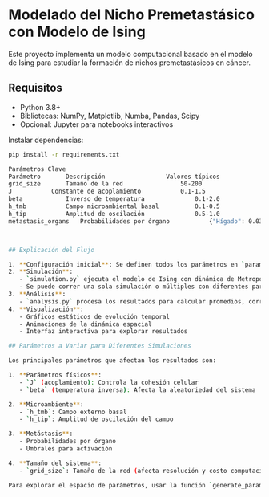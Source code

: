 # Modelado del Nicho Premetastásico con Modelo de Ising

Este proyecto implementa un modelo computacional basado en el modelo de Ising para estudiar la formación de nichos premetastásicos en cáncer.

## Requisitos

- Python 3.8+
- Bibliotecas: NumPy, Matplotlib, Numba, Pandas, Scipy
- Opcional: Jupyter para notebooks interactivos

Instalar dependencias:
```bash
pip install -r requirements.txt

Parámetros Clave
Parámetro		Descripción					Valores típicos
grid_size		Tamaño de la red				50-200
J			Constante de acoplamiento			0.1-1.5
beta			Inverso de temperatura				0.1-2.0
h_tmb			Campo microambiental basal			0.1-0.5
h_tip			Amplitud de oscilación				0.5-1.0
metastasis_organs	Probabilidades por órgano			{"Hígado": 0.03, ...}



## Explicación del Flujo

1. **Configuración inicial**: Se definen todos los parámetros en `parameters.json`
2. **Simulación**: 
   - `simulation.py` ejecuta el modelo de Ising con dinámica de Metropolis
   - Se puede correr una sola simulación o múltiples con diferentes parámetros
3. **Análisis**:
   - `analysis.py` procesa los resultados para calcular promedios, correlaciones, etc.
4. **Visualización**:
   - Gráficos estáticos de evolución temporal
   - Animaciones de la dinámica espacial
   - Interfaz interactiva para explorar resultados

## Parámetros a Variar para Diferentes Simulaciones

Los principales parámetros que afectan los resultados son:

1. **Parámetros físicos**:
   - `J` (acoplamiento): Controla la cohesión celular
   - `beta` (temperatura inversa): Afecta la aleatoriedad del sistema

2. **Microambiente**:
   - `h_tmb`: Campo externo basal
   - `h_tip`: Amplitud de oscilación del campo

3. **Metástasis**:
   - Probabilidades por órgano
   - Umbrales para activación

4. **Tamaño del sistema**:
   - `grid_size`: Tamaño de la red (afecta resolución y costo computacional)

Para explorar el espacio de parámetros, usar la función `generate_parameter_sweep` en `utils.py`.






